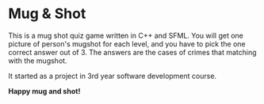# Mug & Shot

This is a mug shot quiz game written in C++ and SFML.
You will get one picture of person's mugshot for each level, and you have to pick the one correct answer out of 3.
The answers are the cases of crimes that matching with the mugshot.

It started as a project in 3rd year software development course.

**Happy mug and shot!**